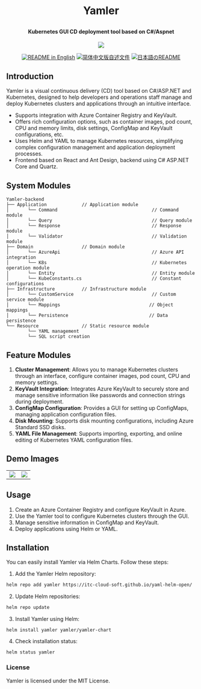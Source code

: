 <p align="center">

[//]: # (	<img alt="logo" src="https://oscimg.oschina.net/oscnet/up-b99b286755aef70355a7084753f89cdb7c9.png">)
</p>
<h1 align="center" style="margin: 30px 0 30px; font-weight: bold;">Yamler</h1>
<h4 align="center">Kubernetes GUI CD deployment tool based on C#/Aspnet</h4>
<p align="center">
	<a href="https://gitee.com/y_project/RuoYi-Cloud/blob/master/LICENSE"><img src="https://img.shields.io/github/license/mashape/apistatus.svg"></a>
</p>
<p align="center">
  <a href="./README.md"><img alt="README in English" src="https://img.shields.io/badge/English-d9d9d9"></a>
  <a href="./README_CN.md"><img alt="简体中文版自述文件" src="https://img.shields.io/badge/简体中文-d9d9d9"></a>
  <a href="./README_JA.md"><img alt="日本語のREADME" src="https://img.shields.io/badge/日本語-d9d9d9"></a>
</p>

## Introduction

Yamler is a visual continuous delivery (CD) tool based on C#/ASP.NET and Kubernetes, designed to help developers and operations staff manage and deploy Kubernetes clusters and applications through an intuitive interface.
* Supports integration with Azure Container Registry and KeyVault.
* Offers rich configuration options, such as container images, pod count, CPU and memory limits, disk settings, ConfigMap and KeyVault configurations, etc.
* Uses Helm and YAML to manage Kubernetes resources, simplifying complex configuration management and application deployment processes.
* Frontend based on React and Ant Design, backend using C# ASP.NET Core and Quartz.

## System Modules

~~~
Yamler-backend  
├── Application             // Application module
│       └── Command                                   // Command module 
│       └── Query                                     // Query module 
│       └── Response                                  // Response module 
│       └── Validator                                 // Validation module 
├── Domain                  // Domain module
│       └── AzureApi                                  // Azure API integration
│       └── K8s                                       // Kubernetes operation module
│       └── Entity                                    // Entity module
│       └── KubeConstants.cs                          // Constant configurations
├── Infrastructure          // Infrastructure module
│       └── CustomService                             // Custom service module
│       └── Mappings                                 // Object mappings
│       └── Persistence                              // Data persistence
└── Resource                // Static resource module
        └── YAML management
        └── SQL script creation
~~~

## Feature Modules

1. **Cluster Management**: Allows you to manage Kubernetes clusters through an interface, configure container images, pod count, CPU and memory settings.
2. **KeyVault Integration**: Integrates Azure KeyVault to securely store and manage sensitive information like passwords and connection strings during deployment.
3. **ConfigMap Configuration**: Provides a GUI for setting up ConfigMaps, managing application configuration files.
4. **Disk Mounting**: Supports disk mounting configurations, including Azure Standard SSD disks.
5. **YAML File Management**: Supports importing, exporting, and online editing of Kubernetes YAML configuration files.

## Demo Images
<table>
    <tr>
        <td><img src="https://itc-cloud-soft.github.io/doc-open/img/yamler/yamler_1.png"/></td>
        <td><img src="https://itc-cloud-soft.github.io/doc-open/img/yamler/yamler_2.png"/></td>
    </tr>
</table>

## Usage

1. Create an Azure Container Registry and configure KeyVault in Azure.
2. Use the Yamler tool to configure Kubernetes clusters through the GUI.
3. Manage sensitive information in ConfigMap and KeyVault.
4. Deploy applications using Helm or YAML.

## Installation

You can easily install Yamler via Helm Charts. Follow these steps:

1. Add the Yamler Helm repository:
```bash
helm repo add yamler https://itc-cloud-soft.github.io/yaml-helm-open/
```
2.	Update Helm repositories:
```bash
helm repo update
```
3.	Install Yamler using Helm:
```
helm install yamler yamler/yamler-chart
```
4.	Check installation status:
```
helm status yamler
```
### License

Yamler is licensed under the MIT License.